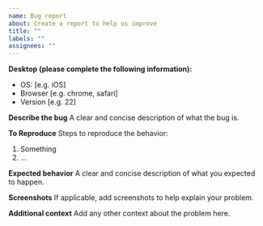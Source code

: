 ```yaml
---
name: Bug report
about: Create a report to help us improve
title: ""
labels: ""
assignees: ""
---
```


**Desktop (please complete the following information):**

- OS: [e.g. iOS]
- Browser [e.g. chrome, safari]
- Version [e.g. 22]

**Describe the bug**
A clear and concise description of what the bug is.

**To Reproduce**
Steps to reproduce the behavior:

1. Something
2. ...

**Expected behavior**
A clear and concise description of what you expected to happen.

**Screenshots**
If applicable, add screenshots to help explain your problem.

**Additional context**
Add any other context about the problem here.
